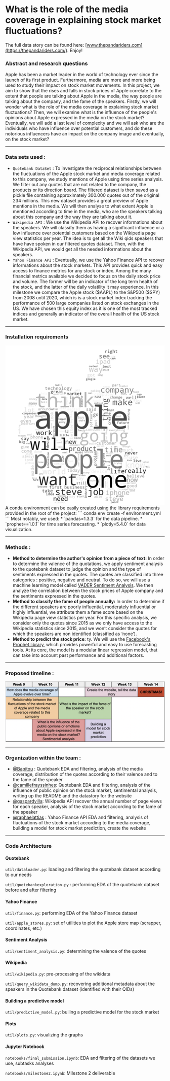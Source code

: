 # What is the role of the media coverage in explaining stock market fluctuations?

The full data story can be found here: [www.thepandariders.com](https://thepandariders.com/). Enjoy!

### Abstract and research questions

Apple has been a market leader in the world of technology ever since the launch of its first product. Furthermore, media are more and more being used to study their impact on stock market movements. In this project, we aim to show that the rises and falls in stock prices of Apple correlate to the extent that people are talking about Apple in the media, the way people are talking about the company, and the fame of the speakers. Firstly, we will wonder what is the role of the media coverage in explaining stock market fluctuations? Then, we will examine what is the influence of the people's opinions about Apple expressed in the media on the stock market? Eventually, we will add a last level of complexity and we will ask who are the individuals who have influence over potential customers, and do these notorious influencers have an impact on the company image and eventually, on the stock market?

***
### Data sets used : 
* `Quotebank DataSet` : To investigate the reciprocal relationships between the fluctuations of the Apple stock market and media coverage related to this company, we study mentions of Apple using time series analysis. We filter out any quotes that are not related to the company, the products or its direction board. The filtered dataset is then saved as a pickle file containing approximately 300.000 quotes out of the original 234 millions. This new dataset provides a great preview of Apple mentions in the media. We will then analyse to what extent Apple is mentioned according to time in the media, who are the speakers talking about this company and the way they are talking about it.
* `Wikipedia API` : We use the Wikipedia API to recover informations about the speakers. We will classify them as having a significant influence or a low influence over potential customers based on the Wikipedia page view statistics per year. The idea is to get all the Wiki qids speakers that have have spoken in our filtered quotes dataset. Then, with the Wikipedia API, we would get all the needed informations about the speakers.
* `Yahoo Finance API` : Eventually, we use the Yahoo Finance API to recover informations about the stock markets. This API provides quick and easy access to finance metrics for any stock or index. Among the many financial metrics available we decided to focus on the daily stock price and volume. The former will be an indicator of the long term health of the stock, and the latter of the daily volatility it may experience. In this milestone we compare the Apple stock ($AAPL) to the S&P500 ($SPY) from 2008 until 2020, which is is a stock market index tracking the performance of 500 large companies listed on stock exchanges in the US. We have chosen this equity index as it is one of the most tracked indices and generally an indicator of the overall health of the US stock market.

***
### Installation requirements
<img style="float: right;" src="figures/wordcloud_apple.png">
A conda environment can be easily created using the library requirements provided in the root of the project:
```
conda env create -f environment.yml
```
Most notably, we used:
* `pandas=1.3.3` for the data pipeline.
* `prophet==1.0.1` for time series forecasting.
* `plotly=5.4.0` for data visualization.

***
### Methods :
* **Method to determine the author's opinion from a piece of text:** In order to determine the valence of the quotations, we apply sentiment analysis to the quotebank dataset to judge the opinion and the type of sentiments expressed in the quotes. The quotes are classified into three categories : positive, negative and neutral. To do so, we will use a machine learning model called [VADER Sentiment Analysis](https://github.com/cjhutto/vaderSentiment). We then analyze the correlation between the stock prices of Apple company and the sentiments expressed in the quotes.  
* **Method to classify the fame of people annually:** In order to determine if the different speakers are poorly influential, moderately influential or highly influential, we attribute them a fame score based on the Wikipedia page view statistics per year. For this specific analysis, we consider only the quotes since 2015 as we only have access to the Wikipedia statistics since 2015, and we won’t consider the quotes for which the speakers are non identified (classified as ‘none’).
* **Method to predict the stock price:** ty. We will use the [Facebook's Prophet library](https://facebook.github.io/prophet/), which provides powerful and easy to use forecasting tools. At its core, the model is a modular linear regression model, that can take into account past performance and additional factors. 

***
### Proposed timeline : 

![Timeline](/figures/Timeline.png)

***
### Organization within the team : 
* [@Bapitou](https://github.com/Bapitou) : Quotebank EDA and filtering, analysis of the media coverage, distribution of the quotes according to their valence and to the fame of the speaker
* [@camillefrayssinhes](https://github.com/camillefrayssinhes): Quotebank EDA and filtering, analysis of the influence of public opinion on the stock market, sentimental analysis, writing up the README and the datastory for the website
* [@gaspardvilla](https://github.com/gaspardvilla): Wikipedia API recover the annual number of page views for each speaker, analysis of the stock market according to the fame of the speaker 
* [@raphaelattias](https://github.com/raphaelattias) : Yahoo Finance API EDA and filtering, analysis of fluctuations of the stock market according to the media coverage, building a model for stock market prediction, create the website

*** 
### Code Architecture
#### Quotebank 
`util/dataloader.py`: loading and filtering the quotebank dataset according to our needs 

`util/quotebankexploration.py` : performing EDA of the quotebank dataset before and after filtering 
#### Yahoo Finance 
`util/finance.py`: performing EDA of the Yahoo Finance dataset 

`util/apple_stores.py`: set of utilities to plot the Apple store map (scrapper, coordinates, etc.)
#### Sentiment Analysis
`util/sentiment_analysis.py`: determining the valence of the quotes
#### Wikipedia
`util/wikipedia.py`: pre-processing of the wikidata 

`util/query_wikidata_dump.py`: recovering additional metadata about the speakers in the Quotebank dataset (identified with their QIDs) 
#### Building a predictive model
`util/predictive_model.py`: builing a predictive model for the stock market
#### Plots
`util/plots.py`: visualizing the graphs 
#### Jupyter Notebook
`notebooks/final_submission.ipynb`: EDA and filtering of the datasets we use, subtasks analyses 

`notebooks/milestone2.ipynb`: Milestone 2 deliverable






